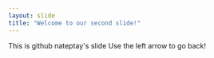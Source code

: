 ```yaml
---
layout: slide
title: "Welcome to our second slide!"
---
```

This is github nateptay's slide
Use the left arrow to go back!
